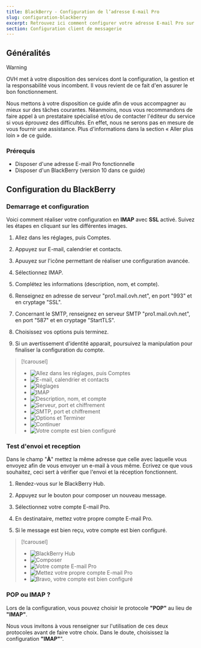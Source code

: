 ```yaml
---
title: BlackBerry - Configuration de l’adresse E-mail Pro
slug: configuration-blackberry
excerpt: Retrouvez ici comment configurer votre adresse E-mail Pro sur BlackBerry
section: Configuration client de messagerie
---
```


## Généralités

> [!warning]
>
> OVH met à votre disposition des services dont la configuration, la gestion et la responsabilité vous incombent. Il vous revient de ce fait d'en assurer le bon fonctionnement.
> 
> Nous mettons à votre disposition ce guide afin de vous accompagner au mieux sur des tâches courantes. Néanmoins, nous vous recommandons de faire appel à un prestataire spécialisé et/ou de contacter l'éditeur du service si vous éprouvez des difficultés. En effet, nous ne serons pas en mesure de vous fournir une assistance. Plus d'informations dans la section « Aller plus loin » de ce guide.
> 

### Prérequis
- Disposer d'une adresse E-mail Pro fonctionnelle
- Disposer d'un BlackBerry (version 10 dans ce guide)

## Configuration du BlackBerry

### Demarrage et configuration
Voici comment réaliser votre configuration en  **IMAP**  avec  **SSL** activé. Suivez les étapes en cliquant sur les différentes images.

1. Allez dans les réglages, puis Comptes.

2. Appuyez sur E-mail, calendrier et contacts.

3. Apuuyez sur l'icône permettant de réaliser une configuration avancée.

4. Sélectionnez IMAP.

5. Complétez les informations (description, nom, et compte).

6. Renseignez en adresse de serveur "pro1.mail.ovh.net", en port "993" et en cryptage "SSL".

7. Concernant le SMTP, renseignez en serveur SMTP "pro1.mail.ovh.net", en port "587" et en cryptage "StartTLS".

8. Choisissez vos options puis terminez.

9. Si un avertissement d'identité apparait, poursuivez la manipulation pour finaliser la configuration du compte.

> [!carousel]
>
> - ![Allez dans les réglages, puis Comptes](images/1.png)
> - ![E-mail, calendrier et contacts](images/2.png)
> - ![Réglages](images/3.png)
> - ![IMAP](images/4.png)
> - ![Description, nom, et compte](images/5.png)
> - ![Serveur, port et chiffrement](images/6.png)
> - ![SMTP, port et chiffrement](images/7.png)
> - ![Options et Terminer](images/8.png)
> - ![Continuer](images/9.png)
> - ![Votre compte est bien configuré](images/10.png)
> 

### Test d'envoi et reception
Dans le champ "**À**" mettez la même adresse que celle avec laquelle vous envoyez afin de vous envoyer un e-mail à vous même. Écrivez ce que vous souhaitez, ceci sert à vérifier que l'envoi et la réception fonctionnent.

1. Rendez-vous sur le BlackBerry Hub.

2. Appuyez sur le bouton pour composer un nouveau message.

3. Sélectionnez votre compte E-mail Pro.

4. En destinataire, mettez votre propre compte E-mail Pro.

5. Si le message est bien reçu, votre compte est bien configuré.

> [!carousel]
>
> - ![BlackBerry Hub](images/11.png)
> - ![Composer](images/12.png)
> - ![Votre compte E-mail Pro](images/13.png)
> - ![Mettez votre propre compte E-mail Pro](images/14.png)
> - ![Bravo, votre compte est bien configuré](images/15.png)
> 

### POP ou IMAP ?
Lors de la configuration, vous pouvez choisir le protocole **"POP"** au lieu de **"IMAP"**.

Nous vous invitons à vous renseigner sur l'utilisation de ces deux protocoles avant de faire votre choix. Dans le doute, choisissez la configuration **"IMAP"**".